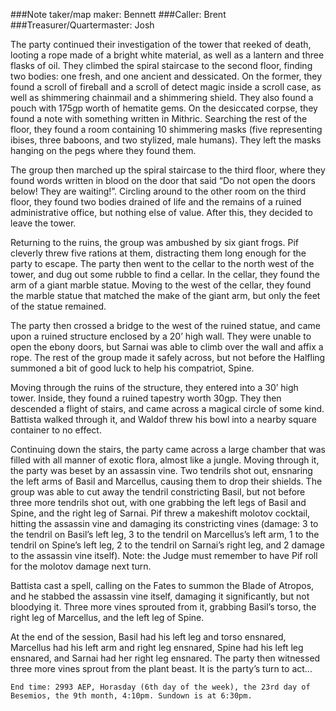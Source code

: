 ###Note taker/map maker: Bennett
###Caller: Brent
###Treasurer/Quartermaster: Josh

  The party continued their investigation of the tower that reeked of death, looting a rope made of a bright white material, as well as a lantern and three flasks of oil. They climbed the spiral staircase to the second floor, finding two bodies: one fresh, and one ancient and dessicated. On the former, they found a scroll of fireball and a scroll of detect magic inside a scroll case, as well as shimmering chainmail and a shimmering shield. They also found a pouch with 175gp worth of hematite gems. On the desiccated corpse, they found a note with something written in Mithric. Searching the rest of the floor, they found a room containing 10 shimmering masks (five representing ibises, three baboons, and two stylized, male humans). They left the masks hanging on the pegs where they found them.
  
  The group then marched up the spiral staircase to the third floor, where they found words written in blood on the door that said “Do not open the doors below! They are waiting!”. Circling around to the other room on the third floor, they found two bodies drained of life and the remains of a ruined administrative office, but nothing else of value. After this, they decided to leave the tower.
  
  Returning to the ruins, the group was ambushed by six giant frogs. Pif cleverly threw five rations at them, distracting them long enough for the party to escape. The party then went to the cellar to the north west of the tower, and dug out some rubble to find a cellar. In the cellar, they found the arm of a giant marble statue. Moving to the west of the cellar, they found the marble statue that matched the make of the giant arm, but only the feet of the statue remained. 
  
  The party then crossed a bridge to the west of the ruined statue, and came upon a ruined structure enclosed by a 20’ high wall. They were unable to open the ebony doors, but Sarnai was able to climb over the wall and affix a rope. The rest of the group made it safely across, but not before the Halfling summoned a bit of good luck to help his compatriot, Spine.
  
  Moving through the ruins of the structure, they entered into a 30’ high tower. Inside, they found a ruined tapestry worth 30gp. They then descended a flight of stairs, and came across a magical circle of some kind. Battista walked through it, and Waldof threw his bowl into a nearby square container to no effect.
  
  Continuing down the stairs, the party came across a large chamber that was filled with all manner of exotic flora, almost like a jungle. Moving through it, the party was beset by an assassin vine. Two tendrils shot out, ensnaring the left arms of Basil and Marcellus, causing them to drop their shields. The group was able to cut away the tendril constricting Basil, but not before three more tendrils shot out, with one grabbing the left legs of Basil and Spine, and the right leg of Sarnai. Pif threw a makeshift molotov cocktail, hitting the assassin vine and damaging its constricting vines (damage: 3 to the tendril on Basil’s left leg, 3 to the tendril on Marcellus’s left arm, 1 to the tendril on Spine’s left leg, 2 to the tendril on Sarnai’s right leg, and 2 damage to the assassin vine itself). Note: the Judge must remember to have Pif roll for the molotov damage next turn.
  
  Battista cast a spell, calling on the Fates to summon the Blade of Atropos, and he stabbed the assassin vine itself, damaging it significantly, but not bloodying it. Three more vines sprouted from it, grabbing Basil’s torso, the right leg of Marcellus, and the left leg of Spine. 
  
  At the end of the session, Basil had his left leg and torso ensnared, Marcellus had his left arm and right leg ensnared, Spine had his left leg ensnared, and Sarnai had her right leg ensnared. The party then witnessed three more vines sprout from the plant beast. It is the party’s turn to act...

    End time: 2993 AEP, Horasday (6th day of the week), the 23rd day of Besemios, the 9th month, 4:10pm. Sundown is at 6:30pm.
